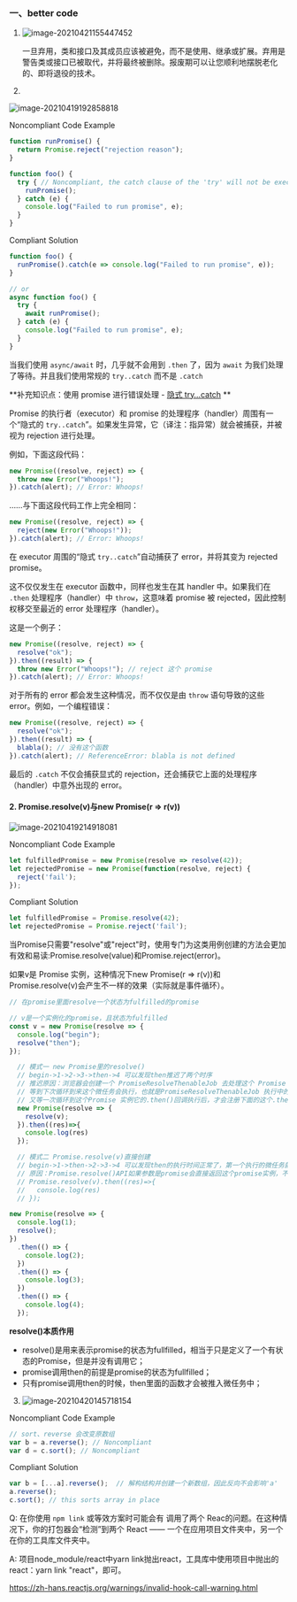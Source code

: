 ### 一、better code

1. ![image-20210421155447452](../images/image-20210421155447452.png)

   一旦弃用，类和接口及其成员应该被避免，而不是使用、继承或扩展。弃用是警告类或接口已被取代，并将最终被删除。报废期可以让您顺利地摆脱老化的、即将退役的技术。

2. 

![image-20210419192858818](../images/image-20210419192858818.png)

Noncompliant Code Example

```js
function runPromise() {
  return Promise.reject("rejection reason");
}

function foo() {
  try { // Noncompliant, the catch clause of the 'try' will not be executed for the code inside promise
    runPromise();
  } catch (e) {
    console.log("Failed to run promise", e);
  }
}
```

Compliant Solution

```js
function foo() {
  runPromise().catch(e => console.log("Failed to run promise", e));
}

// or
async function foo() {
  try {
    await runPromise();
  } catch (e) {
    console.log("Failed to run promise", e);
  }
}
```

当我们使用 `async/await` 时，几乎就不会用到 `.then` 了，因为 `await` 为我们处理了等待。并且我们使用常规的 `try..catch` 而不是 `.catch`

**补充知识点：使用 promise 进行错误处理 - [隐式 try…catch](https://zh.javascript.info/promise-error-handling#yin-shi-trycatch) **

Promise 的执行者（executor）和 promise 的处理程序（handler）周围有一个“隐式的 `try..catch`”。如果发生异常，它（译注：指异常）就会被捕获，并被视为 rejection 进行处理。

例如，下面这段代码：

```javascript
new Promise((resolve, reject) => {
  throw new Error("Whoops!");
}).catch(alert); // Error: Whoops!
```

……与下面这段代码工作上完全相同：

```javascript
new Promise((resolve, reject) => {
  reject(new Error("Whoops!"));
}).catch(alert); // Error: Whoops!
```

在 executor 周围的“隐式 `try..catch`”自动捕获了 error，并将其变为 rejected promise。

这不仅仅发生在 executor 函数中，同样也发生在其 handler 中。如果我们在 `.then` 处理程序（handler）中 `throw`，这意味着 promise 被 rejected，因此控制权移交至最近的 error 处理程序（handler）。

这是一个例子：

```javascript
new Promise((resolve, reject) => {
  resolve("ok");
}).then((result) => {
  throw new Error("Whoops!"); // reject 这个 promise
}).catch(alert); // Error: Whoops!
```

对于所有的 error 都会发生这种情况，而不仅仅是由 `throw` 语句导致的这些 error。例如，一个编程错误：

```javascript
new Promise((resolve, reject) => {
  resolve("ok");
}).then((result) => {
  blabla(); // 没有这个函数
}).catch(alert); // ReferenceError: blabla is not defined
```

最后的 `.catch` 不仅会捕获显式的 rejection，还会捕获它上面的处理程序（handler）中意外出现的 error。

#### 2. Promise.resolve(v)与new Promise(r => r(v))

![image-20210419214918081](../images/image-20210419214918081.png)

Noncompliant Code Example

```js
let fulfilledPromise = new Promise(resolve => resolve(42));
let rejectedPromise = new Promise(function(resolve, reject) {
  reject('fail');
});
```

Compliant Solution

```js
let fulfilledPromise = Promise.resolve(42);
let rejectedPromise = Promise.reject('fail');
```

当Promise只需要"resolve"或"reject"时，使用专门为这类用例创建的方法会更加有效和易读:Promise.resolve(value)和Promise.reject(error)。

如果v是 Promise 实例，这种情况下new Promise(r => r(v))和Promise.resolve(v)会产生不一样的效果（实际就是事件循环）。

```js
// 在promise里面resolve一个状态为fulfilled的promise

// v是一个实例化的promise，且状态为fulfilled
const v = new Promise(resolve => {
  console.log("begin");
  resolve("then");
});

  // 模式一 new Promise里的resolve()
  // begin->1->2->3->then->4 可以发现then推迟了两个时序
  // 推迟原因：浏览器会创建一个 PromiseResolveThenableJob 去处理这个 Promise 实例，这是一个微任务。
  // 等到下次循环到来这个微任务会执行，也就是PromiseResolveThenableJob 执行中的时候，因为这个Promise 实例是fulfilled状态，所以又会注册一个它的.then()回调
  // 又等一次循环到这个Promise 实例它的.then()回调执行后，才会注册下面的这个.then(),于是就被推迟了两个时序
  new Promise(resolve => {
    resolve(v);
  }).then((res)=>{
    console.log(res)
  });

  // 模式二 Promise.resolve(v)直接创建
  // begin->1->then->2->3->4 可以发现then的执行时间正常了，第一个执行的微任务就是下面这个.then
  // 原因：Promise.resolve()API如果参数是promise会直接返回这个promise实例，不会做任何处理
  // Promise.resolve(v).then((res)=>{
  //   console.log(res)
  // });

new Promise(resolve => {
  console.log(1);
  resolve();
})
  .then(() => {
    console.log(2);
  })
  .then(() => {
    console.log(3);
  })
  .then(() => {
    console.log(4);
  });
```

**resolve()本质作用**

- resolve()是用来表示promise的状态为fullfilled，相当于只是定义了一个有状态的Promise，但是并没有调用它；
- promise调用then的前提是promise的状态为fullfilled；
- 只有promise调用then的时候，then里面的函数才会被推入微任务中；

3. ![image-20210420145718154](../images/image-20210420145718154.png)

Noncompliant Code Example

```js
// sort、reverse 会改变原数组
var b = a.reverse(); // Noncompliant
var d = c.sort(); // Noncompliant 
```

Compliant Solution

```js
var b = [...a].reverse();  // 解构结构并创建一个新数组，因此反向不会影响'a'
a.reverse();
c.sort(); // this sorts array in place
```





Q: 在你使用 `npm link` 或等效方案时可能会有 调用了两个 Reac的问题。在这种情况下，你的打包器会“检测”到两个 React —— 一个在应用项目文件夹中，另一个在你的工具库文件夹中。

A: 项目node_module/react中yarn link抛出react，工具库中使用项目中抛出的react：yarn link "react"，即可。

https://zh-hans.reactjs.org/warnings/invalid-hook-call-warning.html